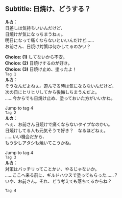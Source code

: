 # 

  
## Subtitle: 日焼け、どうする？
  
**ルカ：**  
日差しは気持ちいいんだけど、  
日焼けが気になっちまうねぇ。  
明日になって痛くならないといいんだけど……  
お前さん、日焼け対策は何かしてるのかい？  
  
**Choice: (1)**  してないから不安。  
**Choice: (2)**  日焼けするのが好き。  
**Choice: (3)**  日焼け止め、塗ったよ！  
`Tag 1`  
**ルカ：**  
そうなんだよねぇ。遊んでる時は気にならないんだけど、  
次の日にヒリヒリしてから後悔しちまうんだよ。  
……今からでも日焼け止め、塗っておいた方がいいかね。  
  
Jump to tag 4  
`Tag 2`  
**ルカ：**  
へぇ、お前さん日焼けで痛くならないタイプなのかい。  
日焼けしてる人も元気そうで好き？　なるほどねぇ。  
……いい機会だから、  
もう少しアタシも焼いてこうかね。  
  
Jump to tag 4  
`Tag 3`  
**ルカ：**  
対策はバッチリってことかい、やるじゃないか。  
……ここへ来る前に、ギルドハウスで塗ってもらった……？  
いや、お前さん。それ、どう考えても落ちてるからね？  
  
`Tag 4`  

